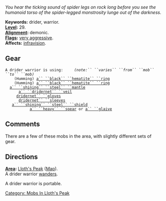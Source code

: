 *You hear the ticking sound of spider legs on rock long before you see
the humanoid torso of the spider-legged monstrosity lunge out of the
darkness.*

**Keywords:** drider, warrior.  
**[Level](Level.md "wikilink"):** 29.  
**[Alignment](Alignment.md "wikilink"):** demonic.  
**[Flags](:Category:_Mob_Types.md "wikilink"):** [very
aggressive](Aggressive_Mobs.md "wikilink").  
**Affects:** [infravision](Infravision.md "wikilink").  

## Gear

`A drider warrior is using:     `*`(note:`` ``varies`` ``from`` ``mob`` ``to`` ``mob)`*  
<worn on finger>`    (Humming) `[`a`` ``black`` ``hematite`` ``ring`](Black_Hematite_Ring.md "wikilink")  
<worn on finger>`    (Humming) `[`a`` ``black`` ``hematite`` ``ring`](Black_Hematite_Ring.md "wikilink")  
<worn around neck>`  `[`a`` ``shining`` ``steel`` ``mantle`](Shining_Steel_Mantle.md "wikilink")  
<worn on head>`      `[`a`` ``dridernet`` ``veil`](Dridernet_Veil.md "wikilink")  
<worn on hands>`     `[`dridernet`` ``gloves`](Dridernet_Gloves.md "wikilink")  
<worn on arms>`      `[`dridernet`` ``sleeves`](Dridernet_Sleeves.md "wikilink")  
<held in offhand>`   `[`a`` ``shining`` ``steel`` ``shield`](Shining_Steel_Shield.md "wikilink")  
<wielded>`           `[`a`` ``heavy`` ``spear`](Heavy_Spear.md "wikilink")` or `[`a`` ``glaive`](Glaive.md "wikilink")

## Comments

There are a few of these mobs in the area, with slightly different sets
of gear.

## Directions

**[Area](:Category:_Areas.md "wikilink"):** [Lloth's
Peak](:Category:_Lloth's_Peak.md "wikilink")
([Map](Lloth's_Peak_Map.md "wikilink")).  
A drider warrior [wanders](Wandering_Mobs.md "wikilink").

A drider warrior is portable.  

[Category: Mobs In Lloth's
Peak](Category:_Mobs_In_Lloth's_Peak "wikilink")
